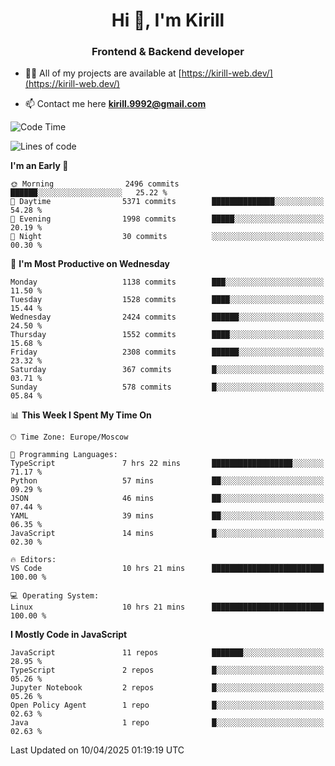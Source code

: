 <h1 align="center">Hi 👋, I'm Kirill</h1>
<h3 align="center">Frontend & Backend developer</h3>

- 👨‍💻 All of my projects are available at [https://kirill-web.dev/](https://kirill-web.dev/)

- 📫 Contact me here **kirill.9992@gmail.com**











<!--START_SECTION:waka-->
![Code Time](http://img.shields.io/badge/Code%20Time-2%2C198%20hrs%201%20min-blue)

![Lines of code](https://img.shields.io/badge/From%20Hello%20World%20I%27ve%20Written-5.6%20million%20lines%20of%20code-blue)

**I'm an Early 🐤** 

```text
🌞 Morning                2496 commits        ██████░░░░░░░░░░░░░░░░░░░   25.22 % 
🌆 Daytime                5371 commits        ██████████████░░░░░░░░░░░   54.28 % 
🌃 Evening                1998 commits        █████░░░░░░░░░░░░░░░░░░░░   20.19 % 
🌙 Night                  30 commits          ░░░░░░░░░░░░░░░░░░░░░░░░░   00.30 % 
```
📅 **I'm Most Productive on Wednesday** 

```text
Monday                   1138 commits        ███░░░░░░░░░░░░░░░░░░░░░░   11.50 % 
Tuesday                  1528 commits        ████░░░░░░░░░░░░░░░░░░░░░   15.44 % 
Wednesday                2424 commits        ██████░░░░░░░░░░░░░░░░░░░   24.50 % 
Thursday                 1552 commits        ████░░░░░░░░░░░░░░░░░░░░░   15.68 % 
Friday                   2308 commits        ██████░░░░░░░░░░░░░░░░░░░   23.32 % 
Saturday                 367 commits         █░░░░░░░░░░░░░░░░░░░░░░░░   03.71 % 
Sunday                   578 commits         █░░░░░░░░░░░░░░░░░░░░░░░░   05.84 % 
```


📊 **This Week I Spent My Time On** 

```text
🕑︎ Time Zone: Europe/Moscow

💬 Programming Languages: 
TypeScript               7 hrs 22 mins       ██████████████████░░░░░░░   71.17 % 
Python                   57 mins             ██░░░░░░░░░░░░░░░░░░░░░░░   09.29 % 
JSON                     46 mins             ██░░░░░░░░░░░░░░░░░░░░░░░   07.44 % 
YAML                     39 mins             ██░░░░░░░░░░░░░░░░░░░░░░░   06.35 % 
JavaScript               14 mins             █░░░░░░░░░░░░░░░░░░░░░░░░   02.30 % 

🔥 Editors: 
VS Code                  10 hrs 21 mins      █████████████████████████   100.00 % 

💻 Operating System: 
Linux                    10 hrs 21 mins      █████████████████████████   100.00 % 
```

**I Mostly Code in JavaScript** 

```text
JavaScript               11 repos            ███████░░░░░░░░░░░░░░░░░░   28.95 % 
TypeScript               2 repos             █░░░░░░░░░░░░░░░░░░░░░░░░   05.26 % 
Jupyter Notebook         2 repos             █░░░░░░░░░░░░░░░░░░░░░░░░   05.26 % 
Open Policy Agent        1 repo              █░░░░░░░░░░░░░░░░░░░░░░░░   02.63 % 
Java                     1 repo              █░░░░░░░░░░░░░░░░░░░░░░░░   02.63 % 
```




 Last Updated on 10/04/2025 01:19:19 UTC
<!--END_SECTION:waka-->

